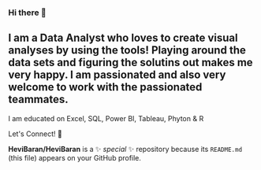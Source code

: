 ### Hi there 👋

## I am a Data Analyst who loves to create visual analyses by using the tools! Playing around the data sets and figuring the solutins out makes me very happy. I am passionated and also very welcome to work with the passionated teammates. 

I am educated on Excel, SQL, Power BI, Tableau, Phyton & R 



Let's Connect! 🤝



**HeviBaran/HeviBaran** is a ✨ _special_ ✨ repository because its `README.md` (this file) appears on your GitHub profile.





